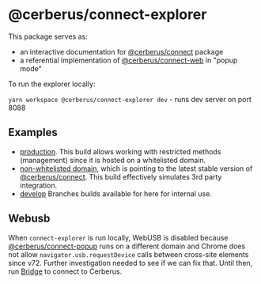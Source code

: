 # @cerberus/connect-explorer

This package serves as:

-   an interactive documentation for [@cerberus/connect](../connect) package
-   a referential implementation of [@cerberus/connect-web](../connect-web) in "popup mode"

To run the explorer locally:

`yarn workspace @cerberus/connect-explorer dev` - runs dev server on port 8088

## Examples

-   [production](https://connect.cerberus.uraanai.com/9/). This build allows working with restricted methods (management) since it is hosted on a whitelisted domain.
-   [non-whitelisted domain](https://trezor.github.io/trezor-suite/connect-explorer), which is pointing to the latest stable version of [@cerberus/connect](../connect). This build effectively simulates 3rd party integration.
-   [develop](https://suite.corp.sldev.cz/connect-explorer/develop) Branches builds available for here for internal use.

## Webusb

When `connect-explorer` is run locally, WebUSB is disabled because [@cerberus/connect-popup](../connect-popup) runs on a different domain and Chrome does not allow `navigator.usb.requestDevice` calls between cross-site elements since v72. Further investigation needed to see if we can fix that. Until then, run [Bridge](https://suite.cerberus.uraanai.com/web/bridge/) to connect to Cerberus.
